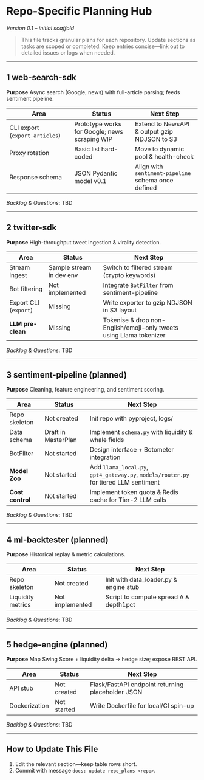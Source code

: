 # Repo-Specific Planning Hub  
*Version 0.1 – initial scaffold*

> This file tracks granular plans for each repository. Update sections as tasks are scoped or completed. Keep entries concise—link out to detailed issues or logs when needed.

---

## 1  web-search-sdk
**Purpose**  Async search (Google, news) with full-article parsing; feeds sentiment pipeline.

| Area | Status | Next Step |
|------|--------|-----------|
| CLI export (`export_articles`) | Prototype works for Google; news scraping WIP | Extend to NewsAPI & output gzip NDJSON to S3 |
| Proxy rotation | Basic list hard-coded | Move to dynamic pool & health-check |
| Response schema | JSON Pydantic model v0.1 | Align with `sentiment-pipeline` schema once defined |

_Backlog & Questions_: TBD

---

## 2  twitter-sdk
**Purpose**  High-throughput tweet ingestion & virality detection.

| Area | Status | Next Step |
|------|--------|-----------|
| Stream ingest | Sample stream in dev env | Switch to filtered stream (crypto keywords) |
| Bot filtering | Not implemented | Integrate `BotFilter` from sentiment-pipeline |
| Export CLI (`export`) | Missing | Write exporter to gzip NDJSON in S3 layout |
| **LLM pre-clean** | Missing | Tokenise & drop non-English/emoji-only tweets using Llama tokenizer |

_Backlog & Questions_: TBD

---

## 3  sentiment-pipeline (planned)
**Purpose**  Cleaning, feature engineering, and sentiment scoring.

| Area | Status | Next Step |
|------|--------|-----------|
| Repo skeleton | Not created | Init repo with pyproject, logs/ |
| Data schema | Draft in MasterPlan | Implement `schema.py` with liquidity & whale fields |
| BotFilter | Not started | Design interface + Botometer integration |
| **Model Zoo** | Not started | Add `llama_local.py`, `gpt4_gateway.py`, `models/router.py` for tiered LLM sentiment |
| **Cost control** | Not started | Implement token quota & Redis cache for Tier-2 LLM calls |

_Backlog & Questions_: TBD

---

## 4  ml-backtester (planned)
**Purpose**  Historical replay & metric calculations.

| Area | Status | Next Step |
|------|--------|-----------|
| Repo skeleton | Not created | Init with data_loader.py & engine stub |
| Liquidity metrics | Not implemented | Script to compute spread Δ & depth1pct |

_Backlog & Questions_: TBD

---

## 5  hedge-engine (planned)
**Purpose**  Map Swing Score + liquidity delta → hedge size; expose REST API.

| Area | Status | Next Step |
|------|--------|-----------|
| API stub | Not created | Flask/FastAPI endpoint returning placeholder JSON |
| Dockerization | Not started | Write Dockerfile for local/CI spin-up |

_Backlog & Questions_: TBD

---

## How to Update This File
1. Edit the relevant section—keep table rows short.  
2. Commit with message `docs: update repo_plans <repo>`. 
